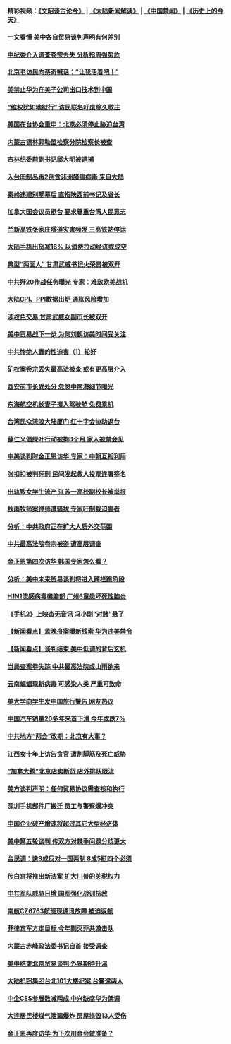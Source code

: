 #### 精彩视频：[《文昭谈古论今》](https://github.com/gfw-breaker/wenzhao/blob/master/README.md?t=01101830) | [《大陆新闻解读》](https://github.com/gfw-breaker/ntdtv-comedy/blob/master/README.md?t=01101830) | [《中国禁闻》](https://github.com/gfw-breaker/ntdtv-news/blob/master/README.md?t=01101830) | [《历史上的今天》](https://github.com/gfw-breaker/today-in-history/blob/master/README.md?t=01101830) 

#### [一文看懂 美中各自贸易谈判声明有何差别](../pages/nsc413/n10966376.md?t=01101830) 

#### [中纪委介入调查卷宗丢失 分析指周强势危](../pages/nsc413/n10966358.md?t=01101830) 

#### [北京老访民向蔡奇喊话：“让我活着吧！”](../pages/nsc413/n10966405.md?t=01101830) 

#### [美禁止华为在美子公司出口技术到中国](../pages/nsc413/n10966359.md?t=01101830) 


#### [“维权犹如地狱行” 访民联名吁废除久敬庄](../pages/nsc413/n10966121.md?t=01101830) 

#### [美国在台协会重申：北京必须停止胁迫台湾](../pages/nsc413/n10965896.md?t=01101830) 

#### [内蒙古锡林郭勒盟检察分院检察长被查](../pages/nsc413/n10966064.md?t=01101830) 

#### [吉林纪委前副书记邱大明被逮捕](../pages/nsc413/n10965662.md?t=01101830) 

#### [入台肉制品再2例含非洲猪瘟病毒 来自大陆](../pages/nsc413/n10966156.md?t=01101830) 

#### [秦岭违建别墅幕后 直指陕西前书记及省长](../pages/nsc413/n10965889.md?t=01101830) 

#### [加拿大国会议员挺台 要求尊重台湾人民意志](../pages/nsc413/n10965912.md?t=01101830) 

#### [兰新高铁张家庄隧道灾害频发 三高铁站停运](../pages/nsc413/n10965593.md?t=01101830) 

#### [大陆手机出货减16% 以消费拉动经济或成空](../pages/nsc413/n10964682.md?t=01101830) 

#### [典型“两面人” 甘肃武威书记火荣贵被双开](../pages/nsc413/n10965399.md?t=01101830) 

#### [中共歼20作战任务曝光 专家：难敌欧美战机](../pages/nsc413/n10965390.md?t=01101830) 

#### [大陆CPI、PPI数据出炉 通胀风险增加](../pages/nsc413/n10964968.md?t=01101830) 

#### [涉权色交易 甘肃武威女副市长被双开](../pages/nsc413/n10965465.md?t=01101830) 

#### [美中贸易战下一步 为何刘鹤访美时间受关注](../pages/nsc413/n10964471.md?t=01101830) 

#### [中共惨绝人寰的性迫害（1）轮奸](../pages/nsc413/n10875552.md?t=01101830) 

#### [矿权案卷宗丢失最高法被查 或有更高层介入](../pages/nsc413/n10964997.md?t=01101830) 

#### [西安前市长受处分 忽悠中南海细节曝光](../pages/nsc413/n10965172.md?t=01101830) 

#### [东海航空机长妻子擅入驾驶舱  免费乘机](../pages/nsc413/n10965022.md?t=01101830) 

#### [台湾民众流浪大陆厦门 红十字会协助返台](../pages/nsc413/n10964898.md?t=01101830) 

#### [薛仁义倡绿叶行动被拘8个月 家人被禁会见](../pages/nsc413/n10964891.md?t=01101830) 

#### [中美谈判时金正恩访华 专家：中朝互相利用](../pages/nsc413/n10964876.md?t=01101830) 

#### [张扣扣被判死刑 民间发起救人投票连署签名](../pages/nsc413/n10964339.md?t=01101830) 

#### [出轨致女学生流产 江苏一高校副校长被举报](../pages/nsc413/n10964648.md?t=01101830) 

#### [秋雨牧师案律师遭骚扰 专家吁制裁迫害者](../pages/nsc413/n10964565.md?t=01101830) 

#### [分析：中共政府正在扩大人质外交范围](../pages/nsc413/n10964360.md?t=01101830) 

#### [中共最高法院卷宗被盗 遭高层调查](../pages/nsc413/n10962910.md?t=01101830) 

#### [金正恩第四次访华 韩国专家怎么看？](../pages/nsc413/n10964466.md?t=01101830) 

#### [分析：美中未来贸易谈判将进入跨栏跑阶段](../pages/nsc413/n10964449.md?t=01101830) 

#### [H1N1流感病毒袭脑部 广州6童患坏死性脑炎](../pages/nsc413/n10964351.md?t=01101830) 

#### [《手机2》上映杳无音讯 冯小刚“对赌”悬了](../pages/nsc413/n10964247.md?t=01101830) 

#### [【新闻看点】孟晚舟案曝新线索 华为违美禁令](../pages/nsc413/n10964307.md?t=01101830) 

#### [【新闻看点】谈判结束 美中低调的背后玄机](../pages/nsc413/n10964036.md?t=01101830) 

#### [当局查案卷失踪 中共最高法院或山雨欲来](../pages/nsc413/n10964154.md?t=01101830) 

#### [云南蝙蝠现新病毒 可感染人类 严重可致命](../pages/nsc413/n10964295.md?t=01101830) 

#### [美大学向学生发中国旅行警告 网友热议](../pages/nsc413/n10964289.md?t=01101830) 

#### [中国汽车销量20多年来首下滑 今年或跌7%](../pages/nsc413/n10964096.md?t=01101830) 

#### [中共地方“两会”改期：北京有大事？](../pages/nsc413/n10964174.md?t=01101830) 

#### [江西女十年上访告贪官 遭割脚筋及死亡威胁](../pages/nsc413/n10961966.md?t=01101830) 

#### [“加拿大鹅”北京店卖断货 店外排队限流](../pages/nsc413/n10964065.md?t=01101830) 

#### [美方谈判声明：任何贸易协议需查核和执行](../pages/nsc413/n10964102.md?t=01101830) 

#### [深圳手机部件厂搬迁 员工与警察爆冲突](../pages/nsc413/n10964077.md?t=01101830) 

#### [中国企业破产增速将超过其它大型经济体](../pages/nsc413/n10964069.md?t=01101830) 

#### [美中第五轮谈判 传双方对棘手问题分歧更大](../pages/nsc413/n10964058.md?t=01101830) 

#### [台民调：逾8成反对一国两制 8成5挺四个必须](../pages/nsc413/n10963794.md?t=01101830) 

#### [传白宫将推出新法案 扩大川普的关税权力](../pages/nsc413/n10963994.md?t=01101830) 

#### [中共军队威胁日增 国军强化战训抗敌](../pages/nsc413/n10963789.md?t=01101830) 

#### [南航CZ6763航班现通讯故障 被迫返航](../pages/nsc413/n10963542.md?t=01101830) 


#### [菲律宾军方定目标 今年剿灭菲共游击队](../pages/nsc413/n10963717.md?t=01101830) 

#### [内蒙古赤峰政法委书记自首 接受调查](../pages/nsc413/n10963502.md?t=01101830) 

#### [美中结束北京贸易谈判 外界期待升温](../pages/nsc413/n10962435.md?t=01101830) 

#### [大陆扒窃集团台北101大楼犯案 台警逮两人](../pages/nsc413/n10963283.md?t=01101830) 

#### [中企CES参展数减两成 中兴缺席华为低调](../pages/nsc413/n10962287.md?t=01101830) 

#### [大连居民楼煤气泄漏爆炸 房屋损毁13人受伤](../pages/nsc413/n10962912.md?t=01101830) 

#### [金正恩再度访华 为下次川金会做准备？](../pages/nsc413/n10962745.md?t=01101830) 

